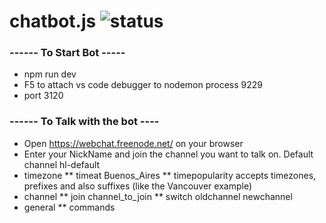 # chatbot.js ![status](https://github.com/leandro-hl/chatbot.js/actions/workflows/node.js.yml/badge.svg)

### ------ To Start Bot -----
* npm run dev
* F5 to attach vs code debugger to nodemon process 9229
* port 3120

### ------ To Talk with the bot ----
* Open https://webchat.freenode.net/ on your browser
* Enter your NickName and join the channel you want to talk on. Default channel hl-default
* timezone
** timeat Buenos_Aires
** timepopularity accepts timezones, prefixes and also suffixes (like the Vancouver example)
* channel
** join channel_to_join
** switch oldchannel newchannel
* general
** commands
